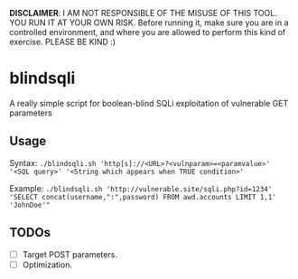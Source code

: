 **DISCLAIMER**: I AM NOT RESPONSIBLE OF THE MISUSE OF THIS TOOL. YOU RUN IT AT YOUR OWN RISK. Before running it, make sure you are in a controlled environment, and where you are allowed to perform this kind of exercise. PLEASE BE KIND :)

# blindsqli
A really simple script for boolean-blind SQLi exploitation of vulnerable GET parameters

## Usage
  Syntax: `./blindsqli.sh 'http[s]://<URL>?<vulnparam>=<paramvalue>' '<SQL query>' '<String which appears when TRUE condition>'`
  
  Example: `./blindsqli.sh 'http://vulnerable.site/sqli.php?id=1234' 'SELECT concat(username,":",password) FROM awd.accounts LIMIT 1,1' 'JohnDoe'"`
    
## TODOs
  - [ ] Target POST parameters.
  - [ ] Optimization.
